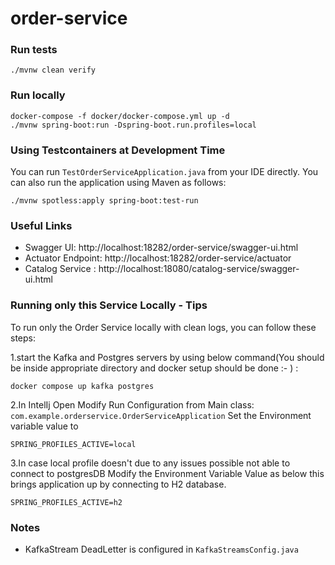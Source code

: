 # order-service

### Run tests

```shell
./mvnw clean verify
```

### Run locally

```shell
docker-compose -f docker/docker-compose.yml up -d
./mvnw spring-boot:run -Dspring-boot.run.profiles=local
```

### Using Testcontainers at Development Time
You can run `TestOrderServiceApplication.java` from your IDE directly.
You can also run the application using Maven as follows:

```shell
./mvnw spotless:apply spring-boot:test-run
```


### Useful Links
* Swagger UI: http://localhost:18282/order-service/swagger-ui.html
* Actuator Endpoint: http://localhost:18282/order-service/actuator
* Catalog Service : http://localhost:18080/catalog-service/swagger-ui.html

### Running only this Service Locally - Tips

To run only the Order Service locally with clean logs, you can follow these steps:



1.start the Kafka and Postgres servers by using below command(You should be inside appropriate directory and docker setup should be done :- ) :
```shell
docker compose up kafka postgres
```
2.In IntelIj Open Modify Run Configuration from Main class:
        `com.example.orderservice.OrderServiceApplication`
Set the Environment variable value to 
```text
SPRING_PROFILES_ACTIVE=local
```

3.In case local profile doesn't due to any issues possible not able to connect to postgresDB
Modify the Environment Variable Value as below this brings application up by connecting to H2 database.
```text
SPRING_PROFILES_ACTIVE=h2
```


### Notes
* KafkaStream DeadLetter is configured in `KafkaStreamsConfig.java`
